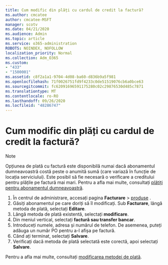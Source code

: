 ```yaml
---
title: Cum modific din plăți cu cardul de credit la factură?
ms.author: cmcatee
author: cmcatee-MSFT
manager: scotv
ms.date: 04/21/2020
ms.audience: Admin
ms.topic: article
ms.service: o365-administration
ROBOTS: NOINDEX, NOFOLLOW
localization_priority: Normal
ms.collection: Adm_O365
ms.custom:
- "433"
- "1500001"
ms.assetid: c8f2a1a1-9704-4d08-ba60-d836b9a5f981
ms.openlocfilehash: 71f0026751fd9f4233c0de51519076cb6a0bce63
ms.sourcegitcommit: fc62091696591175280c02c29876530d485c7871
ms.translationtype: MT
ms.contentlocale: ro-RO
ms.lasthandoff: 09/26/2020
ms.locfileid: "48286747"
---
```

# <a name="how-do-i-change-from-credit-card-payments-to-invoice"></a>Cum modific din plăți cu cardul de credit la factură?

> [!NOTE]
> Opțiunea de plată cu factură este disponibilă numai dacă abonamentul dumneavoastră costă peste o anumită sumă (care variază în funcție de locația serviciului). Este posibil să fie necesară o verificare a creditului pentru plățile pe factură mai mari. Pentru a afla mai multe, consultați [plătiți pentru abonamentul dumneavoastră](https://docs.microsoft.com/microsoft-365/commerce/billing-and-payments/pay-for-your-subscription).

1. În centrul de administrare, accesați pagina **Facturare**  >  [produse](https://go.microsoft.com/fwlink/p/?linkid=842054) .
2. Găsiți abonamentul pe care doriți să îl modificați. Sub **Facturare**, lângă metoda de plată, selectați **Editare**.
3. Lângă metoda de plată existentă, selectați **modificare**.
4. Din meniul vertical, selectați **factură sau transfer bancar**.
5. Introduceți numele, adresa și numărul de telefon. De asemenea, puteți adăuga un număr PO pentru a-l afișa pe factură.
6. Când ați terminat, selectați **Salvare**.
7. Verificați dacă metoda de plată selectată este corectă, apoi selectați **Salvare**.

Pentru a afla mai multe, consultați [modificarea metodei de plată](https://docs.microsoft.com/microsoft-365/commerce/billing-and-payments/change-payment-method).